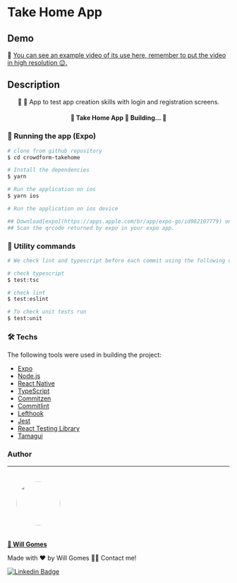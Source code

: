 # Take Home App

## Demo

🎥 [You can see an example video of its use here, remember to put the video in high resolution 😉.](https://youtu.be/lH-2Ff8y8xc)

## Description

<p align="center">🔐 📱 App to test app creation skills with login and registration screens.</p>

<h4 align="center"> 
	🚧  Take Home App 🚀 Building...  🚧
</h4>

### 📱 Running the app (Expo)

```bash
# clone from github repository
$ cd crowdform-takehome

# Install the dependencies
$ yarn

# Run the application on ios
$ yarn ios

# Run the application on ios device

## Download[expo](https://apps.apple.com/br/app/expo-go/id982107779) on your ios device.
## Scan the qrcode returned by expo in your expo app.
```

### 📱 Utility commands

```bash
# We check lint and typescript before each commit using the following commands

# check typescript
$ test:tsc

# check lint
$ test:eslint

# To check unit tests run
$ test:unit
```

### 🛠 Techs

The following tools were used in building the project:

- [Expo](https://expo.io/)
- [Node.js](https://nodejs.org/en/)
- [React Native](https://reactnative.dev/)
- [TypeScript](https://www.typescriptlang.org/)
- [Commitzen](https://github.com/commitizen/cz-cli)
- [Commitlint](https://github.com/conventional-changelog/commitlint)
- [Lefthook](https://github.com/evilmartians/lefthook)
- [Jest](https://jestjs.io/)
- [React Testing Library](https://testing-library.com/docs/react-native-testing-library/intro)
- [Tamagui](https://tamagui.dev/)

### Author

---

<a href="https://github.com/w1ll-dev">
   <img style="border-radius: 50%; margin: 20px" src="https://github.com/w1ll-dev.png" width="100px;" alt=""/>
   <br />
   <p><b>🚀 Will Gomes</b></p>
</a>

Made with ❤️ by Will Gomes 👋🏽 Contact me!

[![Linkedin Badge](https://img.shields.io/badge/LinkedIn-0077B5?style=for-the-badge&logo=linkedin&logoColor=white)](https://www.linkedin.com/in/will-marcio/)
